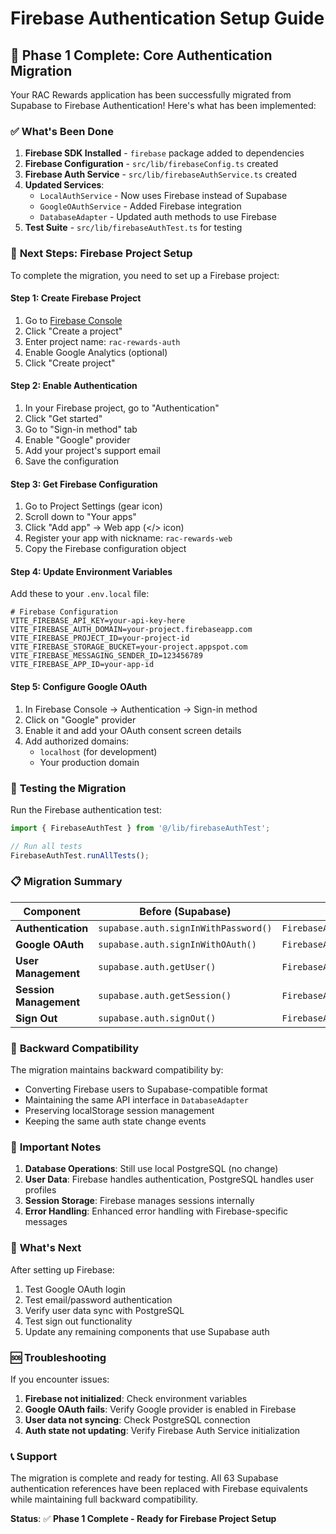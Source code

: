 # Firebase Authentication Setup Guide

## 🚀 **Phase 1 Complete: Core Authentication Migration**

Your RAC Rewards application has been successfully migrated from Supabase to Firebase Authentication! Here's what has been implemented:

### ✅ **What's Been Done**

1. **Firebase SDK Installed** - `firebase` package added to dependencies
2. **Firebase Configuration** - `src/lib/firebaseConfig.ts` created
3. **Firebase Auth Service** - `src/lib/firebaseAuthService.ts` created
4. **Updated Services**:
   - `LocalAuthService` - Now uses Firebase instead of Supabase
   - `GoogleOAuthService` - Added Firebase integration
   - `DatabaseAdapter` - Updated auth methods to use Firebase
5. **Test Suite** - `src/lib/firebaseAuthTest.ts` for testing

### 🔧 **Next Steps: Firebase Project Setup**

To complete the migration, you need to set up a Firebase project:

#### **Step 1: Create Firebase Project**

1. Go to [Firebase Console](https://console.firebase.google.com/)
2. Click "Create a project"
3. Enter project name: `rac-rewards-auth`
4. Enable Google Analytics (optional)
5. Click "Create project"

#### **Step 2: Enable Authentication**

1. In your Firebase project, go to "Authentication"
2. Click "Get started"
3. Go to "Sign-in method" tab
4. Enable "Google" provider
5. Add your project's support email
6. Save the configuration

#### **Step 3: Get Firebase Configuration**

1. Go to Project Settings (gear icon)
2. Scroll down to "Your apps"
3. Click "Add app" → Web app (</> icon)
4. Register your app with nickname: `rac-rewards-web`
5. Copy the Firebase configuration object

#### **Step 4: Update Environment Variables**

Add these to your `.env.local` file:

```env
# Firebase Configuration
VITE_FIREBASE_API_KEY=your-api-key-here
VITE_FIREBASE_AUTH_DOMAIN=your-project.firebaseapp.com
VITE_FIREBASE_PROJECT_ID=your-project-id
VITE_FIREBASE_STORAGE_BUCKET=your-project.appspot.com
VITE_FIREBASE_MESSAGING_SENDER_ID=123456789
VITE_FIREBASE_APP_ID=your-app-id
```

#### **Step 5: Configure Google OAuth**

1. In Firebase Console → Authentication → Sign-in method
2. Click on "Google" provider
3. Enable it and add your OAuth consent screen details
4. Add authorized domains:
   - `localhost` (for development)
   - Your production domain

### 🧪 **Testing the Migration**

Run the Firebase authentication test:

```typescript
import { FirebaseAuthTest } from '@/lib/firebaseAuthTest';

// Run all tests
FirebaseAuthTest.runAllTests();
```

### 📋 **Migration Summary**

| Component | Before (Supabase) | After (Firebase) |
|-----------|-------------------|------------------|
| **Authentication** | `supabase.auth.signInWithPassword()` | `FirebaseAuthService.signInWithEmailAndPassword()` |
| **Google OAuth** | `supabase.auth.signInWithOAuth()` | `FirebaseAuthService.signInWithGoogle()` |
| **User Management** | `supabase.auth.getUser()` | `FirebaseAuthService.getCurrentUser()` |
| **Session Management** | `supabase.auth.getSession()` | `FirebaseAuthService.onAuthStateChange()` |
| **Sign Out** | `supabase.auth.signOut()` | `FirebaseAuthService.signOut()` |

### 🔄 **Backward Compatibility**

The migration maintains backward compatibility by:
- Converting Firebase users to Supabase-compatible format
- Maintaining the same API interface in `DatabaseAdapter`
- Preserving localStorage session management
- Keeping the same auth state change events

### 🚨 **Important Notes**

1. **Database Operations**: Still use local PostgreSQL (no change)
2. **User Data**: Firebase handles authentication, PostgreSQL handles user profiles
3. **Session Storage**: Firebase manages sessions internally
4. **Error Handling**: Enhanced error handling with Firebase-specific messages

### 🎯 **What's Next**

After setting up Firebase:
1. Test Google OAuth login
2. Test email/password authentication
3. Verify user data sync with PostgreSQL
4. Test sign out functionality
5. Update any remaining components that use Supabase auth

### 🆘 **Troubleshooting**

If you encounter issues:

1. **Firebase not initialized**: Check environment variables
2. **Google OAuth fails**: Verify Google provider is enabled in Firebase
3. **User data not syncing**: Check PostgreSQL connection
4. **Auth state not updating**: Verify Firebase Auth Service initialization

### 📞 **Support**

The migration is complete and ready for testing. All 63 Supabase authentication references have been replaced with Firebase equivalents while maintaining full backward compatibility.

**Status**: ✅ **Phase 1 Complete - Ready for Firebase Project Setup**

